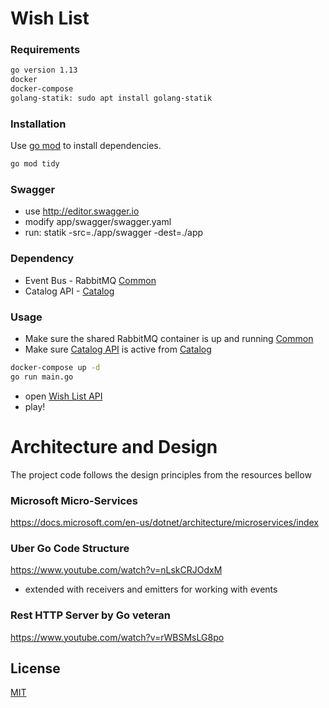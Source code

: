 # Wish List

### Requirements

```bash
go version 1.13
docker
docker-compose
golang-statik: sudo apt install golang-statik
```

### Installation

Use [go mod](https://blog.golang.org/using-go-modules) to install dependencies.

```bash
go mod tidy
```

### Swagger
- use http://editor.swagger.io
- modify app/swagger/swagger.yaml
- run: statik -src=./app/swagger -dest=./app

### Dependency 
- Event Bus - RabbitMQ [Common](https://github.com/pejovski/common)
- Catalog API - [Catalog](https://github.com/pejovski/catalog)

### Usage
- Make sure the shared RabbitMQ container is up and running [Common](https://github.com/pejovski/common)
- Make sure [Catalog API](http://localhost:8201) is active from [Catalog](https://github.com/pejovski/catalog)
```bash
docker-compose up -d
go run main.go
```
- open [Wish List API](http://localhost:8203)
- play!

# Architecture and Design

The project code follows the design principles from the resources bellow

### Microsoft Micro-Services

https://docs.microsoft.com/en-us/dotnet/architecture/microservices/index

### Uber Go Code Structure

https://www.youtube.com/watch?v=nLskCRJOdxM
- extended with receivers and emitters for working with events

### Rest HTTP Server by Go veteran

https://www.youtube.com/watch?v=rWBSMsLG8po

## License
[MIT](https://choosealicense.com/licenses/mit/)